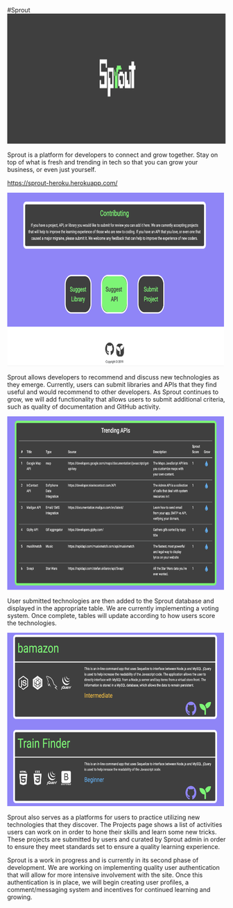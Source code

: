 #Sprout
<img src="/images/SproutTitle.png" width=800px; height=300px;>

Sprout is a platform for developers to connect and grow together. Stay on top of what is fresh and trending in tech so that you can grow your business, or even just yourself.

https://sprout-heroku.herokuapp.com/

<img src="/images/SproutContribute.png" width=500px; height=400px;>

Sprout allows developers to recommend and discuss new technologies as they emerge. Currently, users can submit libraries and APIs that they find useful and would recommend to other developers. As Sprout continues to grow, we will add functionality that allows users to submit additional criteria, such as quality of documentation and GitHub activity. 

<img src="/images/SproutTable.png" width=500px; height=400px;>

User submitted technologies are then added to the Sprout database and displayed in the appropriate table. We are currently implementing a voting system. Once complete, tables will update according to how users score the technologies.

<img src="/images/SproutProjects.png" width=500px; height=400px;> 

Sprout also serves as a platforms for users to practice utilizing new technologies that they discover. The Projects page shows a list of activities users can work on in order to hone their skills and learn some new tricks. These projects are submitted by users and curated by Sprout admin in order to ensure they meet standards set to ensure a quality learning experience.

Sprout is a work in progress and is currently in its second phase of development. We are working on implementing quality user authentication that will allow for more intensive involvement with the site. Once this authentication is in place, we will begin creating user profiles, a comment/messaging system and incentives for continued learning and growing. 

